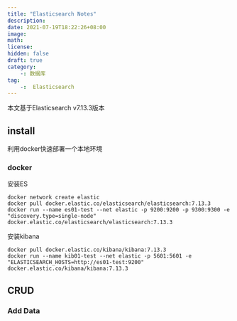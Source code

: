```yaml
---
title: "Elasticsearch Notes"
description: 
date: 2021-07-19T18:22:26+08:00
image: 
math: 
license: 
hidden: false
draft: true
category:
    -: 数据库
tag:
    -:  Elasticsearch
---
```


本文基于Elasticsearch v7.13.3版本

## install

利用docker快速部署一个本地环境

### docker

安装ES

```shell
docker network create elastic
docker pull docker.elastic.co/elasticsearch/elasticsearch:7.13.3
docker run --name es01-test --net elastic -p 9200:9200 -p 9300:9300 -e "discovery.type=single-node" docker.elastic.co/elasticsearch/elasticsearch:7.13.3
```

安装kibana

```shell
docker pull docker.elastic.co/kibana/kibana:7.13.3
docker run --name kib01-test --net elastic -p 5601:5601 -e "ELASTICSEARCH_HOSTS=http://es01-test:9200" docker.elastic.co/kibana/kibana:7.13.3
```



## CRUD

### Add Data





